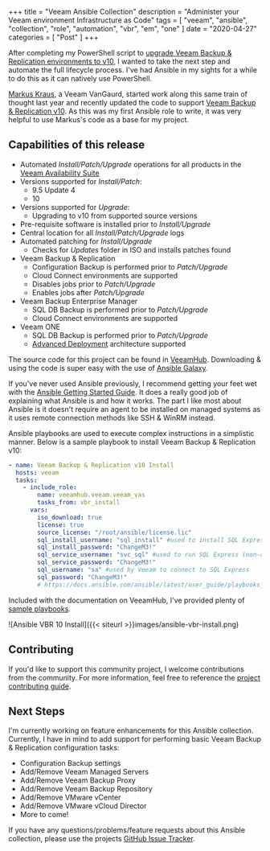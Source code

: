 +++
title = "Veeam Ansible Collection"
description = "Administer your Veeam environment Infrastructure as Code"
tags = [
    "veeam",
    "ansible",
    "collection",
    "role",
    "automation",
    "vbr",
    "em",
    "one"
]
date = "2020-04-27"
categories = [
    "Post"
]
+++

After completing my PowerShell script to [upgrade Veeam Backup & Replication environments to v10](https://github.com/VeeamHub/powershell/tree/master/BR-UpgradeV10), I wanted to take the next step and automate the full lifecycle process. I've had Ansible in my sights for a while to do this as it can natively use PowerShell.

[Markus Kraus](https://twitter.com/vMarkus_K), a Veeam VanGaurd, started work along this same train of thought last year and recently updated the code to support [Veeam Backup & Replication v10](https://mycloudrevolution.com/en/2020/02/05/veeam-availability-suite-10-unattended-installation/). As this was my first Ansible role to write, it was very helpful to use Markus's code as a base for my project.

## Capabilities of this release

* Automated *Install/Patch/Upgrade* operations for all products in the [Veeam Availability Suite](https://www.veeam.com/data-center-availability-suite.html)
* Versions supported for *Install/Patch*:
  * 9.5 Update 4
  * 10
* Versions supported for *Upgrade*:
  * Upgrading to v10 from supported source versions
* Pre-requisite software is installed prior to *Install/Upgrade*
* Central location for all *Install/Patch/Upgrade* logs
* Automated patching for *Install/Upgrade*
  * Checks for *Updates* folder in ISO and installs patches found
* Veeam Backup & Replication
  * Configuration Backup is performed prior to *Patch/Upgrade*
  * Cloud Connect environments are supported
  * Disables jobs prior to *Patch/Upgrade*
  * Enables jobs after *Patch/Upgrade*
* Veeam Backup Enterprise Manager
  * SQL DB Backup is performed prior to *Patch/Upgrade*
  * Cloud Connect environments are supported
* Veeam ONE
  * SQL DB Backup is performed prior to *Patch/Upgrade*
  * [Advanced Deployment](https://helpcenter.veeam.com/docs/one/deployment/advanced_deployment.html?ver=100) architecture supported

The source code for this project can be found in [VeeamHub](https://github.com/VeeamHub/veeam-ansible). Downloading & using the code is super easy with the use of [Ansible Galaxy](https://galaxy.ansible.com/veeamhub/veeam).

If you've never used Ansible previously, I recommend getting your feet wet with the [Ansible Getting Started Guide](https://docs.ansible.com/ansible/latest/network/getting_started/first_playbook.html). It does a really good job of explaining what Ansible is and how it works. The part I like most about Ansible is it doesn't require an agent to be installed on managed systems as it uses remote connection methods like SSH & WinRM instead.

Ansible playbooks are used to execute complex instructions in a simplistic manner. Below is a sample playbook to install Veeam Backup & Replication v10:

```yml
- name: Veeam Backup & Replication v10 Install
  hosts: veeam
  tasks:
    - include_role:
        name: veeamhub.veeam.veeam_vas
        tasks_from: vbr_install
      vars:
        iso_download: true
        license: true
        source_license: "/root/ansible/license.lic"
        sql_install_username: "sql_install" #used to install SQL Express (admin)
        sql_install_password: "ChangeM3!"
        sql_service_username: "svc_sql" #used to run SQL Express (non-admin)
        sql_service_password: "ChangeM3!"
        sql_username: "sa" #used by Veeam to connect to SQL Express
        sql_password: "ChangeM3!"
        # https://docs.ansible.com/ansible/latest/user_guide/playbooks_vault.html#single-encrypted-variable
```

Included with the documentation on VeeamHub, I've provided plenty of [sample playbooks](https://github.com/VeeamHub/veeam-ansible/tree/master/roles/veeam_vas#example-playbooks).

![Ansible VBR 10 Install]({{< siteurl >}}images/ansible-vbr-install.png)

## Contributing

If you'd like to support this community project, I welcome contributions from the community. For more information, feel free to reference the [project contributing guide](https://github.com/VeeamHub/veeam-ansible/blob/master/CONTRIBUTING.md).

## Next Steps

I'm currently working on feature enhancements for this Ansible collection. Currently, I have in mind to add support for performing basic Veeam Backup & Replication configuration tasks:

* Configuration Backup settings
* Add/Remove Veeam Managed Servers
* Add/Remove Veeam Backup Proxy
* Add/Remove Veeam Backup Repository
* Add/Remove VMware vCenter
* Add/Remove VMware vCloud Director
* More to come!

If you have any questions/problems/feature requests about this Ansible collection, please use the projects [GitHub Issue Tracker](https://github.com/VeeamHub/veeam-ansible/issues/new/choose).

